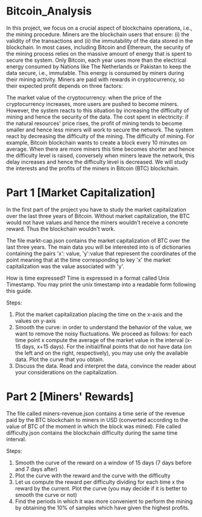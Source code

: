 # Bitcoin_Analysis

In this project, we focus on a crucial aspect of blockchains operations, i.e., the mining procedure. Miners are the blockchain users that ensure: (i) the validity of the transactions and (ii) the immutability of the data stored in the blockchain. In most cases, including Bitcoin and Ethereum, the security of the mining process relies on the massive amount of energy that is spent to secure the system. Only Bitcoin, each year uses more than the electrical energy consumed by Nations like The Netherlands or Pakistan to keep the data secure, i.e., immutable. This energy is consumed by miners during their mining activity. Miners are paid with rewards in cryptocurrency, so their expected profit depends on three factors:

The market value of the cryptocurrency: when the price of the cryptocurrency increases, more users are pushed to become miners. However, the system reacts to this situation by increasing the difficulty of mining and hence the security of the data.
The cost spent in electricity: if the natural resources' price rises, the profit of mining tends to become smaller and hence less miners will work to secure the network. The system react by decreasing the difficulty of the mining.
The difficulty of mining. For example, Bitcoin blockchain wants to create a block every 10 minutes on average. When there are more miners this time becomes shorter and hence the difficulty level is raised, conversely when miners leave the network, this delay increases and hence the difficulty level is decreased. 
We will study the interests and the profits of the miners in Bitcoin  (BTC) blockchain.

# Part 1 [Market Capitalization]
In the first part of the project you have to study the market capitalization over the last three years of Bitcoin. Without market capitalization, the BTC would not have values and hence the miners wouldn't receive a concrete reward. Thus the blockchain wouldn't work. 

The file markt-cap.json contains the market capitalization of BTC over the last three years.  The main data you will be interested into is of dictionaries containing the pairs 'x': value, 'y':value that represent the coordinates of the point meaning that at the time corresponding to key 'x' the market capitalization was the value associated with 'y'. 

How is time expressed? Time is expressed in a format called Unix Timestamp. You may print the unix timestamp into a readable form following this guide. 

Steps:

1. Plot the market capitalization placing the time on the x-axis and the values on y-axis
2. Smooth the curve: in order to understand the behavior of the value, we want to remove the noisy fluctuations. We proceed as follows: for each time point x compute the average of the market value in the interval (x-15 days, x+15 days). For the initial/final points that do not have data (on the left and on the right, respectively), you may use only the available data. Plot the curve that you obtain.
3. Discuss the data. Read and interpret the data, convince the reader about your considerations on the capitalization. 

# Part 2 [Miners' Rewards]
The file called miners-revenue.json contains a time serie of the revenue paid by the BTC blockchain to miners in USD (converted according to the value of BTC of the moment in which the block was mined). File called difficulty.json contains the blockchain difficulty during the same time interval. 

Steps:

1. Smooth the curve of the reward on a window of 15 days (7 days before and 7 days after)
2. Plot the curve with the reward and the curve with the difficulty
3. Let us compute the reward per difficulty dividing for each time x the reward by the current. Plot the curve (you may decide if it is better to smooth the curve or not)
4. Find the periods in which it was more convenient to perform the mining by obtaining the 10% of samples which have given the highest profits. 
